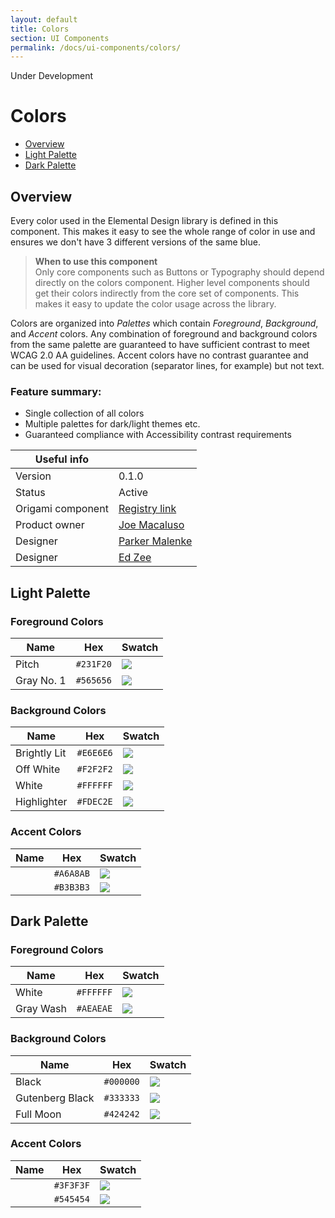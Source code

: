 ```yaml
---
layout: default
title: Colors
section: UI Components
permalink: /docs/ui-components/colors/
---
```


<aside>Under Development</aside>

# Colors

* [Overview](#overview)
* [Light Palette](#light-palette)
* [Dark Palette](#dark-palette)


## Overview
Every color used in the Elemental Design library is defined in this component. This makes it easy to see the whole range of color in use and ensures we don't have 3 different versions of the same blue.

> **When to use this component**  
> Only core components such as Buttons or Typography should depend directly on the colors component. Higher level components should get their colors indirectly from the core set of components. This makes it easy to update the color usage across the library.

Colors are organized into *Palettes* which contain *Foreground*, *Background*, and *Accent* colors. Any combination of foreground and background colors from the same palette are guaranteed to have sufficient contrast to meet WCAG 2.0 AA guidelines. Accent colors have no contrast guarantee and can be used for visual decoration (separator lines, for example) but not text.

### Feature summary:

- Single collection of all colors
- Multiple palettes for dark/light themes etc.
- Guaranteed compliance with Accessibility contrast requirements


|   Useful info          |                                       |
|------------------------|---------------------------------------|
|   Version              |    0.1.0                              |
|   Status               |    Active                             |
|   Origami component    |    [Registry link][reg-entry]         |
|   Product owner        |    [Joe Macaluso][jm-contact]         |
|   Designer             |    [Parker Malenke][pm-contact]       |
|   Designer             |    [Ed Zee][ez-contact]               |

[pm-contact]: mailto:parker.malenke@pearson.com
[ez-contact]: mailto:edward.zee@pearson.com
[jm-contact]: mailto:joe.macaluso@pearson.com
[reg-entry]:  https://origami.pearsoned.com/registry/components/o-app-header
[sk]:         ./assets/o-app-header.sketch


## Light Palette

### Foreground Colors

| Name           | Hex       | Swatch                                          |
|----------------|-----------|-------------------------------------------------|
| Pitch          | `#231F20` | ![](http://dummyimage.com/200x40/231F20/231F20) |
| Gray No. 1     | `#565656` | ![](http://dummyimage.com/200x40/565656/565656) |

### Background Colors

| Name           | Hex       | Swatch                                          |
|----------------|-----------|-------------------------------------------------|
| Brightly Lit   | `#E6E6E6` | ![](http://dummyimage.com/200x40/E6E6E6/E6E6E6) |
| Off White      | `#F2F2F2` | ![](http://dummyimage.com/200x40/F2F2F2/F2F2F2) |
| White          | `#FFFFFF` | ![](http://dummyimage.com/200x40/FFFFFF/FFFFFF) |
| Highlighter    | `#FDEC2E` | ![](http://dummyimage.com/200x40/FDEC2E/FDEC2E) |

### Accent Colors

| Name           | Hex       | Swatch                                          |
|----------------|-----------|-------------------------------------------------|
|                | `#A6A8AB` | ![](http://dummyimage.com/200x40/A6A8AB/A6A8AB) |
|                | `#B3B3B3` | ![](http://dummyimage.com/200x40/B3B3B3/B3B3B3) |


## Dark Palette

### Foreground Colors

| Name           | Hex       | Swatch                                          |
|----------------|-----------|-------------------------------------------------|
| White          | `#FFFFFF` | ![](http://dummyimage.com/200x40/FFFFFF/FFFFFF) |
| Gray Wash      | `#AEAEAE` | ![](http://dummyimage.com/200x40/AEAEAE/AEAEAE) |

### Background Colors

| Name           | Hex       | Swatch                                          |
|----------------|-----------|-------------------------------------------------|
| Black          | `#000000` | ![](http://dummyimage.com/200x40/000000/000000) |
| Gutenberg Black| `#333333` | ![](http://dummyimage.com/200x40/333333/333333) |
| Full Moon      | `#424242` | ![](http://dummyimage.com/200x40/424242/424242) |

### Accent Colors

| Name           | Hex       | Swatch                                          |
|----------------|-----------|-------------------------------------------------|
|                | `#3F3F3F` | ![](http://dummyimage.com/200x40/3F3F3F/3F3F3F) |
|                | `#545454` | ![](http://dummyimage.com/200x40/545454/545454) |
